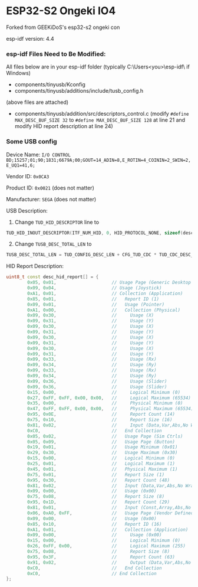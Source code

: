 # ESP32-S2 Ongeki IO4

Forked from GEEKiDoS's esp32-s2 ongeki con 

esp-idf version: 4.4

### esp-idf Files Need to Be Modified:

All files below are in your esp-idf folder (typically C:\Users\<you>\esp-idf\ if Windows)

- components/tinyusb/Kconfig
- components/tinyusb/additions/include/tusb_config.h

(above files are attached)

- components/tinyusb/addition/src/descriptors_control.c (modify `#define MAX_DESC_BUF_SIZE 32` to `#define MAX_DESC_BUF_SIZE 128` at line 21 and  modify HID report description at line 24)

### Some USB config

Device Name: `I/O CONTROL BD;15257;01;90;1831;6679A;00;GOUT=14_ADIN=8,E_ROTIN=4_COININ=2_SWIN=2,E_UQ1=41,6;`

Vendor ID: `0x0CA3`

Product ID: `0x0021` (does not matter)

Manufacturer: `SEGA` (does not matter)

USB Description:
1. Change `TUD_HID_DESCRIPTOR` line to
```c++
TUD_HID_INOUT_DESCRIPTOR(ITF_NUM_HID, 0, HID_PROTOCOL_NONE, sizeof(desc_hid_report), 0x01,0x81, CFG_TUD_HID_EP_BUFSIZE, 1)
```

2. Change `TUSB_DESC_TOTAL_LEN` to
```c++
TUSB_DESC_TOTAL_LEN = TUD_CONFIG_DESC_LEN + CFG_TUD_CDC * TUD_CDC_DESC_LEN + CFG_TUD_MSC * TUD_MSC_DESC_LEN + CFG_TUD_HID * TUD_HID_INOUT_DESC_LEN
```

HID Report Description:
```C++
uint8_t const desc_hid_report[] = {
        0x05, 0x01,                     // Usage Page (Generic Desktop Ctrls)
        0x09, 0x04,                     // Usage (Joystick)
        0xA1, 0x01,                     // Collection (Application)
        0x85, 0x01,                     //   Report ID (1)
        0x09, 0x01,                     //   Usage (Pointer)
        0xA1, 0x00,                     //   Collection (Physical)
        0x09, 0x30,                     //     Usage (X)
        0x09, 0x31,                     //     Usage (Y)
        0x09, 0x30,                     //     Usage (X)
        0x09, 0x31,                     //     Usage (Y)
        0x09, 0x30,                     //     Usage (X)
        0x09, 0x31,                     //     Usage (Y)
        0x09, 0x30,                     //     Usage (X)
        0x09, 0x31,                     //     Usage (Y)
        0x09, 0x33,                     //     Usage (Rx)
        0x09, 0x34,                     //     Usage (Ry)
        0x09, 0x33,                     //     Usage (Rx)
        0x09, 0x34,                     //     Usage (Ry)
        0x09, 0x36,                     //     Usage (Slider)
        0x09, 0x36,                     //     Usage (Slider)
        0x15, 0x00,                     //     Logical Minimum (0)
        0x27, 0xFF, 0xFF, 0x00, 0x00,   //     Logical Maximum (65534)
        0x35, 0x00,                     //     Physical Minimum (0)
        0x47, 0xFF, 0xFF, 0x00, 0x00,   //     Physical Maximum (65534)
        0x95, 0x0E,                     //     Report Count (14)
        0x75, 0x10,                     //     Report Size (16)
        0x81, 0x02,                     //     Input (Data,Var,Abs,No Wrap,Linear,Preferred State,No Null Position)
        0xC0,                           //   End Collection
        0x05, 0x02,                     //   Usage Page (Sim Ctrls)
        0x05, 0x09,                     //   Usage Page (Button)
        0x19, 0x01,                     //   Usage Minimum (0x01)
        0x29, 0x30,                     //   Usage Maximum (0x30)
        0x15, 0x00,                     //   Logical Minimum (0)
        0x25, 0x01,                     //   Logical Maximum (1)
        0x45, 0x01,                     //   Physical Maximum (1)
        0x75, 0x01,                     //   Report Size (1)
        0x95, 0x30,                     //   Report Count (48)
        0x81, 0x02,                     //   Input (Data,Var,Abs,No Wrap,Linear,Preferred State,No Null Position)
        0x09, 0x00,                     //   Usage (0x00)
        0x75, 0x08,                     //   Report Size (8)
        0x95, 0x1D,                     //   Report Count (29)
        0x81, 0x01,                     //   Input (Const,Array,Abs,No Wrap,Linear,Preferred State,No Null Position)
        0x06, 0xA0, 0xFF,               //   Usage Page (Vendor Defined 0xFFA0)
        0x09, 0x00,                     //   Usage (0x00)
        0x85, 0x10,                     //   Report ID (16)
        0xA1, 0x01,                     //   Collection (Application)
        0x09, 0x00,                     //     Usage (0x00)
        0x15, 0x00,                     //     Logical Minimum (0)
        0x26, 0xFF, 0x00,               //     Logical Maximum (255)
        0x75, 0x08,                     //     Report Size (8)
        0x95, 0x3F,                     //     Report Count (63)
        0x91, 0x02,                     //     Output (Data,Var,Abs,No Wrap,Linear,Preferred State,No Null Position,Non-volatile)
        0xC0,                           //   End Collection
        0xC0,                           // End Collection
};
```

